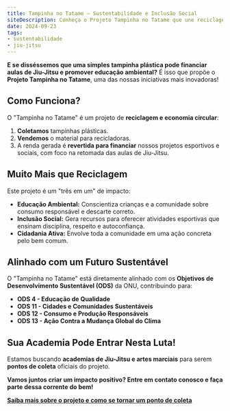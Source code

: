 ```yaml
---
title: Tampinha no Tatame — Sustentabilidade e Inclusão Social
siteDescription: Conheça o Projeto Tampinha no Tatame que une reciclagem, artes marciais e inclusão social. Sua academia pode ser um ponto de coleta!
date: 2024-09-23
tags:
- sustentabilidade
- jiu-jitsu
---
```

**E se disséssemos que uma simples tampinha plástica pode financiar aulas de Jiu-Jitsu e promover educação ambiental?** É isso que propõe o **Projeto Tampinha no Tatame**, uma das nossas iniciativas mais inovadoras!

## Como Funciona?

O "Tampinha no Tatame" é um projeto de **reciclagem e economia circular**:

1. **Coletamos** tampinhas plásticas.
2. **Vendemos** o material para recicladoras.
3. A renda gerada é **revertida para financiar** nossos projetos esportivos e sociais, com foco na retomada das aulas de Jiu-Jitsu.

## Muito Mais que Reciclagem

Este projeto é um "três em um" de impacto:

- **Educação Ambiental:** Conscientiza crianças e a comunidade sobre consumo responsável e descarte correto.
- **Inclusão Social:** Gera recursos para oferecer atividades esportivas que ensinam disciplina, respeito e autoconfiança.
- **Cidadania Ativa:** Envolve toda a comunidade em uma ação concreta pelo bem comum.

## Alinhado com um Futuro Sustentável

O "Tampinha no Tatame" está diretamente alinhado com os **Objetivos de Desenvolvimento Sustentável (ODS)** da ONU, contribuindo para:
- **ODS 4 - Educação de Qualidade**
- **ODS 11 - Cidades e Comunidades Sustentáveis**
- **ODS 12 - Consumo e Produção Responsáveis**
- **ODS 13 - Ação Contra a Mudança Global do Clima**

## Sua Academia Pode Entrar Nesta Luta!

Estamos buscando **academias de Jiu-Jitsu e artes marciais** para serem **pontos de coleta** oficiais do projeto.

**Vamos juntos criar um impacto positivo? Entre em contato conosco e faça parte dessa corrente do bem!**

[**Saiba mais sobre o projeto e como se tornar um ponto de coleta**](/contato)